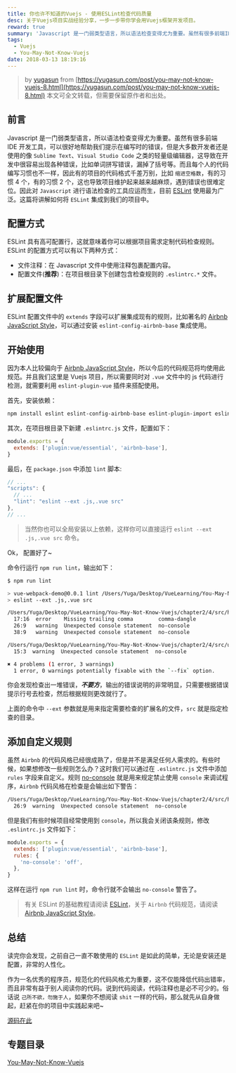 ```yaml
---
title: 你也许不知道的Vuejs - 使用ESLint检查代码质量
desc: 关于Vuejs项目实战经验分享，一步一步带你学会用Vuejs框架开发项目。
reward: true
summary: 'Javascript 是一门弱类型语言，所以语法检查变得尤为重要。虽然有很多前端IDE开发工具，可以很好地帮助我们提示在编写时的错误，但是大多数开发者还是使用的像 `Sublime Text`、`Visual Studio Code` 之类的轻量级编辑器，这导致在开发中很容易出现各种错误，比如单词拼写错误，漏掉了括号等。而且每个人的代码编写习惯也不一样，因此有的项目的代码格式千差万别，比如 `缩进空格数`，有的习惯4个，有的习惯2个，这也导致项目维护起来越来越麻烦，遇到错误也很难定位。因此对 `Javascript` 进行语法检查的工具应运而生，目前 [ESLint](https://eslint.org/) 使用最为广泛。这篇将讲解如何将 `ESLint` 集成到我们的项目中。'
tags:
  - Vuejs
  - You-May-Not-Know-Vuejs
date: 2018-03-13 18:19:16
---
```


> by [yugasun](https://yugasun.com) from [https://yugasun.com/post/you-may-not-know-vuejs-8.html](https://yugasun.com/post/you-may-not-know-vuejs-8.html)
> 本文可全文转载，但需要保留原作者和出处。

## 前言

Javascript 是一门弱类型语言，所以语法检查变得尤为重要。虽然有很多前端 IDE 开发工具，可以很好地帮助我们提示在编写时的错误，但是大多数开发者还是使用的像 `Sublime Text`、`Visual Studio Code` 之类的轻量级编辑器，这导致在开发中很容易出现各种错误，比如单词拼写错误，漏掉了括号等。而且每个人的代码编写习惯也不一样，因此有的项目的代码格式千差万别，比如 `缩进空格数`，有的习惯 4 个，有的习惯 2 个，这也导致项目维护起来越来越麻烦，遇到错误也很难定位。因此对 `Javascript` 进行语法检查的工具应运而生，目前 [ESLint](https://eslint.org/) 使用最为广泛。这篇将讲解如何将 `ESLint` 集成到我们的项目中。

## 配置方式

ESLint 具有高可配置行，这就意味着你可以根据项目需求定制代码检查规则。ESLint 的配置方式可以有以下两种方式：

- 文件注释：在 Javascript 文件中使用注释包裹配置内容。
- 配置文件(**推荐**)：在项目根目录下创建包含检查规则的 `.eslintrc.*` 文件。

## 扩展配置文件

ESLint 配置文件中的 `extends` 字段可以扩展集成现有的规则，比如著名的 [Airbnb JavaScript Style](https://github.com/airbnb/javascript)，可以通过安装 `eslint-config-airbnb-base` 集成使用。

## 开始使用

因为本人比较偏向于 [Airbnb JavaScript Style](https://github.com/airbnb/javascript)，所以今后的代码规范将均使用此规范。并且我们这里是 Vuejs 项目，所以需要同时对 `.vue` 文件中的 js 代码进行检测，就需要利用 `eslint-plugin-vue` 插件来搭配使用。

首先，安装依赖：

```bash
npm install eslint eslint-config-airbnb-base eslint-plugin-import eslint-plugin-vue --save-dev
```

其次，在项目根目录下新建 `.eslintrc.js` 文件，配置如下：

```js
module.exports = {
  extends: ['plugin:vue/essential', 'airbnb-base'],
}
```

最后，在 `package.json` 中添加 `lint` 脚本:

```js
// ...
"scripts": {
  // ...
  "lint": "eslint --ext .js,.vue src"
},
// ...
```

> 当然你也可以全局安装以上依赖，这样你可以直接运行 `eslint --ext .js,.vue src` 命令。

Ok， 配置好了~

命令行运行 `npm run lint`，输出如下：

```bash
$ npm run lint

> vue-webpack-demo@0.0.1 lint /Users/Yuga/Desktop/VueLearning/You-May-Not-Know-Vuejs/chapter2/4
> eslint --ext .js,.vue src

/Users/Yuga/Desktop/VueLearning/You-May-Not-Know-Vuejs/chapter2/4/src/hello1.vue
  17:16  error    Missing trailing comma        comma-dangle
  26:9   warning  Unexpected console statement  no-console
  38:9   warning  Unexpected console statement  no-console

/Users/Yuga/Desktop/VueLearning/You-May-Not-Know-Vuejs/chapter2/4/src/utils.js
  15:3  warning  Unexpected console statement  no-console

✖ 4 problems (1 error, 3 warnings)
  1 error, 0 warnings potentially fixable with the `--fix` option.
```

你会发现检查出一堆错误，**_不要方_**，输出的错误说明的非常明显，只需要根据错误提示行号去检查，然后根据规则更改就行了。

上面的命令中 `--ext` 参数就是用来指定需要检查的扩展名的文件，`src` 就是指定检查的目录。

## 添加自定义规则

虽然 `Airbnb` 的代码风格已经很成熟了，但是并不是满足任何人需求的。有些时候，如果想修改一些规则怎么办？这时我们可以通过在 `.eslintrc.js` 文件中添加 `rules` 字段来自定义。规则 [no-console](https://eslint.org/docs/rules/no-console) 就是用来规定禁止使用 `console` 来调试程序，`Airbnb` 代码风格在检查是会输出如下警告：

```bash
/Users/Yuga/Desktop/VueLearning/You-May-Not-Know-Vuejs/chapter2/4/src/hello1.vue
  26:9  warning  Unexpected console statement  no-console
```

但是我们有些时候项目经常使用到 `console`，所以我会关闭该条规则，修改 `.eslintrc.js` 文件如下：

```js
module.exports = {
  extends: ['plugin:vue/essential', 'airbnb-base'],
  rules: {
    'no-console': 'off',
  },
}
```

这样在运行 `npm run lint` 时，命令行就不会输出 `no-console` 警告了。

> 有关 ESLint 的基础教程请阅读 [ESLint](http://javascript.ruanyifeng.com/tool/lint.html)，关于 `Airbnb` 代码规范，请阅读 [Airbnb JavaScript Style](https://github.com/airbnb/javascript)。

## 总结

读完你会发现，之前自己一直不敢使用的 `ESLint` 是如此的简单，无论是安装还是配置，非常的人性化。

作为一名优秀的程序员，规范化的代码风格尤为重要，这不仅能降低代码出错率，而且非常有益于别人阅读你的代码。说到代码阅读，代码注释也是必不可少的。俗话说 `己所不欲，勿施于人`，如果你不想阅读 `shit` 一样的代码，那么就先从自身做起，赶紧在你的项目中实践起来吧~

[源码在此](https://github.com/yugasun/You-May-Not-Know-Vuejs/blob/master/chapter2/4)

## 专题目录

[You-May-Not-Know-Vuejs](https://github.com/yugasun/You-May-Not-Know-Vuejs#%E6%96%87%E7%AB%A0%E7%9B%B4%E9%80%9A%E8%BD%A6)
